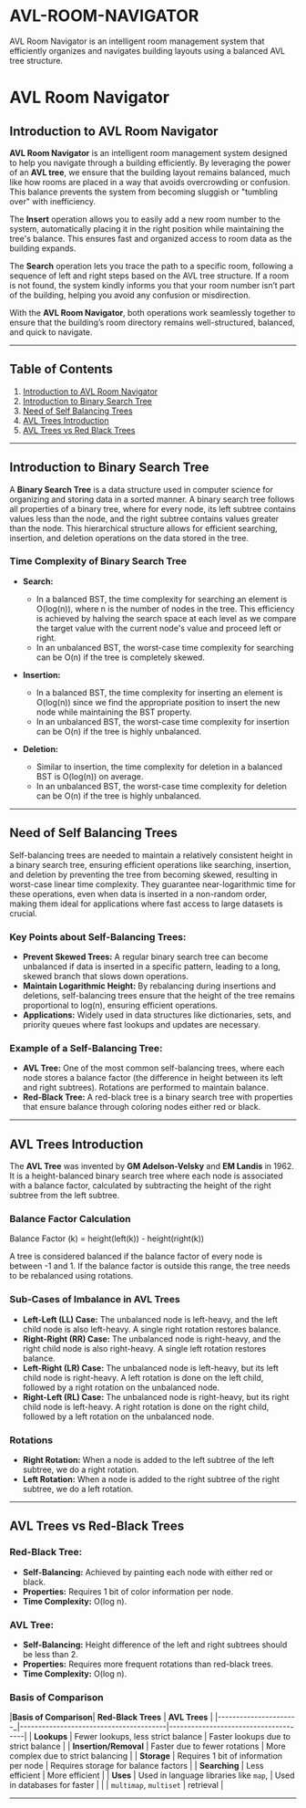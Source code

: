# AVL-ROOM-NAVIGATOR
AVL Room Navigator is an intelligent room management system that efficiently organizes and navigates building layouts using a balanced AVL tree structure.


# AVL Room Navigator

## Introduction to AVL Room Navigator
**AVL Room Navigator** is an intelligent room management system designed to help you navigate through a building efficiently. By leveraging the power of an **AVL tree**, we ensure that the building layout remains balanced, much like how rooms are placed in a way that avoids overcrowding or confusion. This balance prevents the system from becoming sluggish or "tumbling over" with inefficiency.

The **Insert** operation allows you to easily add a new room number to the system, automatically placing it in the right position while maintaining the tree's balance. This ensures fast and organized access to room data as the building expands.

The **Search** operation lets you trace the path to a specific room, following a sequence of left and right steps based on the AVL tree structure. If a room is not found, the system kindly informs you that your room number isn’t part of the building, helping you avoid any confusion or misdirection.

With the **AVL Room Navigator**, both operations work seamlessly together to ensure that the building’s room directory remains well-structured, balanced, and quick to navigate.

---

## Table of Contents
1. [Introduction to AVL Room Navigator](#introduction-to-avl-room-navigator)
2. [Introduction to Binary Search Tree](#introduction-to-binary-search-tree)
3. [Need of Self Balancing Trees](#need-of-self-balancing-trees)
4. [AVL Trees Introduction](#avl-trees-introduction)
5. [AVL Trees vs Red Black Trees](#avl-trees-vs-red-black-trees)

---

## Introduction to Binary Search Tree

A **Binary Search Tree** is a data structure used in computer science for organizing and storing data in a sorted manner. A binary search tree follows all properties of a binary tree, where for every node, its left subtree contains values less than the node, and the right subtree contains values greater than the node. This hierarchical structure allows for efficient searching, insertion, and deletion operations on the data stored in the tree.

### Time Complexity of Binary Search Tree
- **Search:**
  - In a balanced BST, the time complexity for searching an element is O(log(n)), where n is the number of nodes in the tree. This efficiency is achieved by halving the search space at each level as we compare the target value with the current node's value and proceed left or right.
  - In an unbalanced BST, the worst-case time complexity for searching can be O(n) if the tree is completely skewed.
  
- **Insertion:**
  - In a balanced BST, the time complexity for inserting an element is O(log(n)) since we find the appropriate position to insert the new node while maintaining the BST property.
  - In an unbalanced BST, the worst-case time complexity for insertion can be O(n) if the tree is highly unbalanced.

- **Deletion:**
  - Similar to insertion, the time complexity for deletion in a balanced BST is O(log(n)) on average.
  - In an unbalanced BST, the worst-case time complexity for deletion can be O(n) if the tree is highly unbalanced.

---

## Need of Self Balancing Trees

Self-balancing trees are needed to maintain a relatively consistent height in a binary search tree, ensuring efficient operations like searching, insertion, and deletion by preventing the tree from becoming skewed, resulting in worst-case linear time complexity. They guarantee near-logarithmic time for these operations, even when data is inserted in a non-random order, making them ideal for applications where fast access to large datasets is crucial.

### Key Points about Self-Balancing Trees:
- **Prevent Skewed Trees:** A regular binary search tree can become unbalanced if data is inserted in a specific pattern, leading to a long, skewed branch that slows down operations.
- **Maintain Logarithmic Height:** By rebalancing during insertions and deletions, self-balancing trees ensure that the height of the tree remains proportional to log(n), ensuring efficient operations.
- **Applications:** Widely used in data structures like dictionaries, sets, and priority queues where fast lookups and updates are necessary.

### Example of a Self-Balancing Tree:
- **AVL Tree:** One of the most common self-balancing trees, where each node stores a balance factor (the difference in height between its left and right subtrees). Rotations are performed to maintain balance.
- **Red-Black Tree:** A red-black tree is a binary search tree with properties that ensure balance through coloring nodes either red or black.

---

## AVL Trees Introduction

The **AVL Tree** was invented by **GM Adelson-Velsky** and **EM Landis** in 1962. It is a height-balanced binary search tree where each node is associated with a balance factor, calculated by subtracting the height of the right subtree from the left subtree.

### Balance Factor Calculation
Balance Factor (k) = height(left(k)) - height(right(k))

A tree is considered balanced if the balance factor of every node is between -1 and 1. If the balance factor is outside this range, the tree needs to be rebalanced using rotations.

### Sub-Cases of Imbalance in AVL Trees
- **Left-Left (LL) Case:** The unbalanced node is left-heavy, and the left child node is also left-heavy. A single right rotation restores balance.
- **Right-Right (RR) Case:** The unbalanced node is right-heavy, and the right child node is also right-heavy. A single left rotation restores balance.
- **Left-Right (LR) Case:** The unbalanced node is left-heavy, but its left child node is right-heavy. A left rotation is done on the left child, followed by a right rotation on the unbalanced node.
- **Right-Left (RL) Case:** The unbalanced node is right-heavy, but its right child node is left-heavy. A right rotation is done on the right child, followed by a left rotation on the unbalanced node.

### Rotations
- **Right Rotation:** When a node is added to the left subtree of the left subtree, we do a right rotation.
- **Left Rotation:** When a node is added to the right subtree of the right subtree, we do a left rotation.

---

## AVL Trees vs Red-Black Trees

### **Red-Black Tree:**
- **Self-Balancing:** Achieved by painting each node with either red or black.
- **Properties:** Requires 1 bit of color information per node.
- **Time Complexity:** O(log n).

### **AVL Tree:**
- **Self-Balancing:** Height difference of the left and right subtrees should be less than 2.
- **Properties:** Requires more frequent rotations than red-black trees.
- **Time Complexity:** O(log n).

### Basis of Comparison

|**Basis of Comparison**| **Red-Black Trees**                    | **AVL Trees**                        |
|----------------------_|----------------------------------------|--------------------------------------|
| **Lookups**           | Fewer lookups, less strict balance     | Faster lookups due to strict balance |
| **Insertion/Removal** | Faster due to fewer rotations          | More complex due to strict balancing |
| **Storage**           | Requires 1 bit of information per node | Requires storage for balance factors |
| **Searching**         | Less efficient                         | More efficient                       |
| **Uses**              | Used in language libraries like `map`, | Used in databases for faster         |
|                       |  `multimap`, `multiset`                |  retrieval                           |

---


